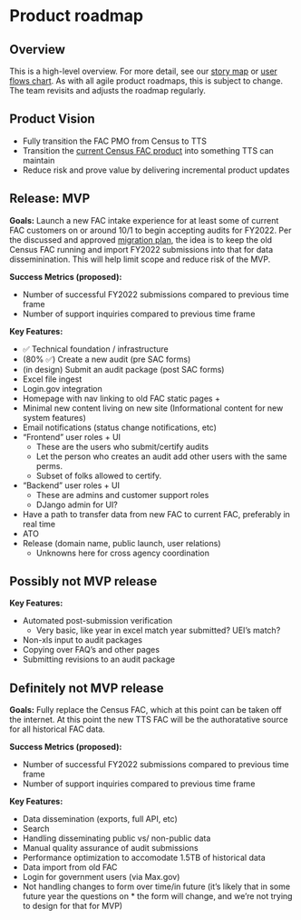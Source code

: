 Product roadmap
===================

## Overview
This is a high-level overview. For more detail, see our [story map](https://www.google.com/url?q=https://app.mural.co/t/gsa6/m/gsa6/1647625636085/7825fa5ead63ebb1b65eefab5ea20d24a8ab7c59?wid%3D0-1647626493256%26sender%3Dua4d37dfba3f1e69e09078790&sa=D&source=docs&ust=1654713307298233&usg=AOvVaw2VRKptBGcaZgHol3V6vXpw) or [user flows chart](https://app.mural.co/t/gsa6/m/gsa6/1654109929324/5da173ea5f7ba75104e4e624451e58496a7164c8?sender=ua4d37dfba3f1e69e09078790). As with all agile product roadmaps, this is subject to change. The team revisits and adjusts the roadmap regularly. 

## Product Vision
* Fully transition the FAC PMO from Census to TTS
* Transition the [current Census FAC product](https://facweb.census.gov/) into something TTS can maintain
* Reduce risk and prove value by delivering incremental product updates 

## Release: MVP
**Goals:** Launch a new FAC intake experience for at least some of current FAC customers on or around 10/1 to begin accepting audits for FY2022. Per the discussed and approved [migration plan](https://github.com/GSA-TTS/FAC/blob/main/docs/product/decisions/0004-P-migration-plan.md), the idea is to keep the old Census FAC running and import FY2022 submissions into that for data disseminination. This will help limit scope and reduce risk of the MVP. 

**Success Metrics (proposed):** 
* Number of successful FY2022 submissions compared to previous time frame
* Number of support inquiries compared to previous time frame

**Key Features:**
* ✅ Technical foundation / infrastructure
* (80% ✅) Create a new audit (pre SAC forms)
* (in design) Submit an audit package (post SAC forms)
* Excel file ingest
* Login.gov integration
* Homepage with nav linking to old FAC static pages + 
* Minimal new content living on new site (Informational content for new system features)
* Email notifications (status change notifications, etc)
* “Frontend” user roles + UI 
    * These are the users who submit/certify audits
    * Let the person who creates an audit add other users with the same perms. 
    * Subset of folks allowed to certify.
* “Backend” user roles + UI 
    * These are admins and customer support roles
    * DJango admin for UI?
* Have a path to transfer data from new FAC to current FAC, preferably in real time
* ATO
* Release (domain name, public launch, user relations)
    * Unknowns here for cross agency coordination

## Possibly not MVP release

**Key Features:**
* Automated post-submission verification
    * Very basic, like year in excel match year submitted? UEI’s match?
* Non-xls input to audit packages
* Copying over FAQ’s and other pages
* Submitting revisions to an audit package

## Definitely not MVP release

**Goals:** Fully replace the Census FAC, which at this point can be taken off the internet. At this point the new TTS FAC will be the authoratative source for all historical FAC data. 

**Success Metrics (proposed):** 
* Number of successful FY2022 submissions compared to previous time frame
* Number of support inquiries compared to previous time frame

**Key Features:**
* Data dissemination (exports, full API, etc)
* Search
* Handling disseminating public vs/ non-public data
* Manual quality assurance of audit submissions
* Performance optimization to accomodate 1.5TB of historical data
* Data import from old FAC
* Login for government users (via Max.gov)
* Not handling changes to form over time/in future (it’s likely that in some future year the questions on * the form will change, and we’re not trying to design for that for MVP)
